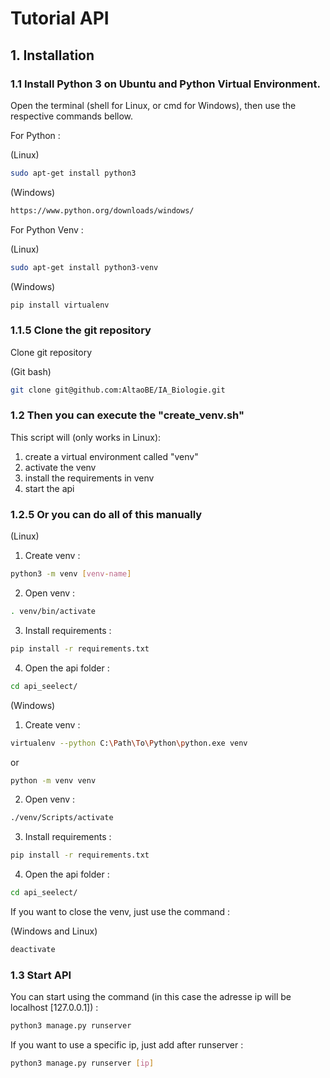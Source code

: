 # Tutorial API

## 1. Installation
### 1.1 Install Python 3 on Ubuntu and Python Virtual Environment.

Open the terminal (shell for Linux, or cmd for Windows), then use the respective commands bellow.

For Python :

(Linux)

```sh
sudo apt-get install python3
```

(Windows)

```sh 
https://www.python.org/downloads/windows/
```

For Python Venv :

(Linux)

```sh
sudo apt-get install python3-venv
```

(Windows)

```sh
pip install virtualenv
```

### 1.1.5 Clone the git repository

Clone git repository

(Git bash)

```sh
git clone git@github.com:AltaoBE/IA_Biologie.git
```

### 1.2 Then you can execute the "create_venv.sh"

This script will (only works in Linux):

1. create a virtual environment called "venv"
2. activate the venv
3. install the requirements in venv
4. start the api

### 1.2.5 Or you can do all of this manually

(Linux)

1. Create venv :

```sh
python3 -m venv [venv-name]
```

2. Open venv :

```sh 
. venv/bin/activate
```
3. Install requirements :

```sh
pip install -r requirements.txt
```

4. Open the api folder :

```sh 
cd api_seelect/
```

(Windows)

1. Create venv :

```sh 
virtualenv --python C:\Path\To\Python\python.exe venv
```

or

```sh
python -m venv venv
```

2. Open venv :

```sh 
./venv/Scripts/activate
```

3. Install requirements :

```sh
pip install -r requirements.txt
```

4. Open the api folder :

```sh 
cd api_seelect/
```

If you want to close the venv, just use the command :

(Windows and Linux)

```sh 
deactivate
```

### 1.3 Start API

You can start using the command (in this case the adresse ip will be localhost [127.0.0.1]) :

```sh 
python3 manage.py runserver
```

If you want to use a specific ip, just add after runserver :

```sh 
python3 manage.py runserver [ip]
```
